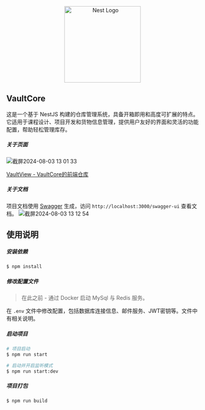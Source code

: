 <p align="center">
  <a href="http://nestjs.com/" target="blank"><img src="https://nestjs.com/img/logo-small.svg" width="200" alt="Nest Logo" /></a>
</p>

## VaultCore

这是一个基于 NestJS 构建的仓库管理系统，具备开箱即用和高度可扩展的特点。它适用于课程设计、项目开发和货物信息管理，提供用户友好的界面和灵活的功能配置，帮助轻松管理库存。

##### 关于页面
![截屏2024-08-03 13 01 33](https://github.com/user-attachments/assets/ea114802-b063-4c5b-81a6-19cc6181837b)

[VaultView - VaultCore的前端仓库](https://github.com/evosoon/VaultView)

##### 关于文档
项目文档使用 [Swagger](https://swagger.io/) 生成，访问 `http://localhost:3000/swagger-ui` 查看文档。
![截屏2024-08-03 13 12 54](https://github.com/user-attachments/assets/a048ee73-ce6b-4359-ac6a-455831c2401f)


## 使用说明

##### 安装依赖  
```bash
$ npm install
```

##### 修改配置文件 
> 在此之前 - 通过 Docker 启动 MySql 与 Redis 服务。

在 `.env` 文件中修改配置，包括数据库连接信息、邮件服务、JWT密钥等。文件中有相关说明。






##### 启动项目

```bash
# 项目启动
$ npm run start

# 启动并开启监听模式
$ npm run start:dev

```

##### 项目打包

```bash
$ npm run build
```
